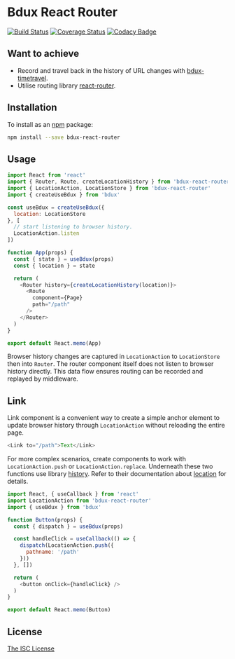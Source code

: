 # Bdux React Router

[![Build Status](https://app.travis-ci.com/Intai/bdux-react-router.svg?branch=master)](https://app.travis-ci.com/Intai/bdux-react-router)
[![Coverage Status](https://coveralls.io/repos/github/Intai/bdux-react-router/badge.svg?branch=master)](https://coveralls.io/github/Intai/bdux-react-router?branch=master)
[![Codacy Badge](https://app.codacy.com/project/badge/Grade/6e51138140e44317a20160124c995f4a)](https://www.codacy.com/gh/Intai/bdux-react-router/dashboard?utm_source=github.com&amp;utm_medium=referral&amp;utm_content=Intai/bdux-react-router&amp;utm_campaign=Badge_Grade)

## Want to achieve
- Record and travel back in the history of URL changes with [bdux-timetravel](https://github.com/Intai/bdux-timetravel).
- Utilise routing library [react-router](https://github.com/reactjs/react-router).

## Installation
To install as an [npm](https://www.npmjs.com/) package:
```sh
npm install --save bdux-react-router
```

## Usage
```javascript
import React from 'react'
import { Router, Route, createLocationHistory } from 'bdux-react-router'
import { LocationAction, LocationStore } from 'bdux-react-router'
import { createUseBdux } from 'bdux'

const useBdux = createUseBdux({
  location: LocationStore
}, [
  // start listening to browser history.
  LocationAction.listen
])

function App(props) {
  const { state } = useBdux(props)
  const { location } = state

  return (
    <Router history={createLocationHistory(location)}>
      <Route
        component={Page}
        path="/path"
      />
    </Router>
  )
}

export default React.memo(App)
```
Browser history changes are captured in `LocationAction` to `LocationStore` then into `Router`. The router component itself does not listen to browser history directly. This data flow ensures routing can be recorded and replayed by middleware.

## Link
Link component is a convenient way to create a simple anchor element to update browser history through `LocationAction` without reloading the entire page.
```javascript
<Link to="/path">Text</Link>
```

For more complex scenarios, create components to work with `LocationAction.push` or `LocationAction.replace`. Underneath these two functions use library [history](https://github.com/mjackson/history). Refer to their documentation about [location](https://github.com/mjackson/history/blob/master/docs/Location.md) for details.
```javascript
import React, { useCallback } from 'react'
import LocationAction from 'bdux-react-router'
import { useBdux } from 'bdux'

function Button(props) {
  const { dispatch } = useBdux(props)

  const handleClick = useCallback(() => {
    dispatch(LocationAction.push({
      pathname: '/path'
    }))
  }, [])

  return (
    <button onClick={handleClick} />
  )
}

export default React.memo(Button)
```

## License
[The ISC License](./LICENSE.md)
